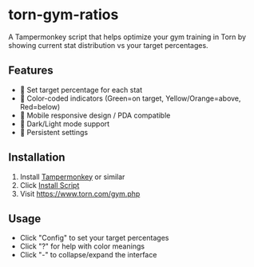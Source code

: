 # torn-gym-ratios

A Tampermonkey script that helps optimize your gym training in Torn by showing current stat distribution vs your target percentages.

## Features
- 🎯 Set target percentage for each stat
- 🌈 Color-coded indicators (Green=on target, Yellow/Orange=above, Red=below)
- 📱 Mobile responsive design / PDA compatible
- 🌙 Dark/Light mode support
- 💾 Persistent settings

## Installation
1. Install [Tampermonkey](https://www.tampermonkey.net/) or similar
2. Click [Install Script](https://github.com/MistbornTC/torn-gym-ratios/raw/main/torn-gym-ratios.user.js)
3. Visit https://www.torn.com/gym.php

## Usage
- Click "Config" to set your target percentages
- Click "?" for help with color meanings
- Click "-" to collapse/expand the interface
